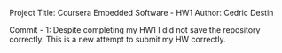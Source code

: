 Project Title: Coursera Embedded Software - HW1
Author: Cedric Destin

Commit - 1:
Despite completing my HW1 I did not save the repository correctly. This is a new attempt to submit my HW correctly.

